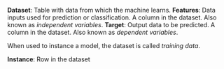 
**Dataset**: Table with data from which the machine learns.
**Features**: Data inputs used for prediction or classification. A column in the dataset. Also known as _independent variables_.
**Target**: Output data to be predicted.  A column in the dataset. Also known as _dependent variables_.

When used to instance a model, the dataset is called _training data_.

**Instance**: Row in the dataset